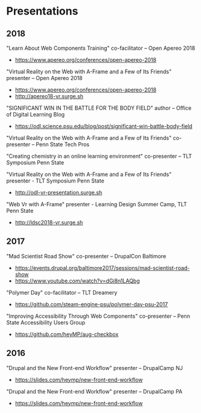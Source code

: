 # Presentations

## 2018

"Learn About Web Components Training" co-facilitator – Open Apereo 2018
- https://www.apereo.org/conferences/open-apereo-2018

"Virtual Reality on the Web with A-Frame and a Few of Its Friends" presenter – Open Apereo 2018
- https://www.apereo.org/conferences/open-apereo-2018
- http://apereo18-vr.surge.sh

"SIGNIFICANT WIN IN THE BATTLE FOR THE BODY FIELD" author – Office of Digital Learning Blog
- https://odl.science.psu.edu/blog/post/significant-win-battle-body-field

"Virtual Reality on the Web with A-Frame and a Few of Its Friends" co-presenter – Penn State Tech Pros

"Creating chemistry in an online learning environment" co-presenter – TLT Symposium Penn State

"Virtual Reality on the Web with A-Frame and a Few of Its Friends" presenter - TLT Symposium Penn State
- http://odl-vr-presentation.surge.sh

"Web Vr with A-Frame" presenter - Learning Design Summer Camp, TLT Penn State
- http://ldsc2018-vr.surge.sh

## 2017

"Mad Scientist Road Show" co-presenter – DrupalCon Baltimore
- https://events.drupal.org/baltimore2017/sessions/mad-scientist-road-show
- https://www.youtube.com/watch?v=dGi8n1LAQbg

"Polymer Day" co-facilitator – TLT Dreamery
- https://github.com/steam-engine-psu/polymer-day-psu-2017

"Improving Accessibility Through Web Components" co-presenter – Penn State Accessibility Users Group
- https://github.com/heyMP/aug-checkbox

## 2016

"Drupal and the New Front-end Workflow" presenter – DrupalCamp NJ
- https://slides.com/heymp/new-front-end-workflow

"Drupal and the New Front-end Workflow" presenter – DrupalCamp PA
- https://slides.com/heymp/new-front-end-workflow
